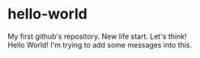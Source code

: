# hello-world
My first github's repository. New life start. Let's think!
<br>
Hello World! I'm trying to add some messages into this.
